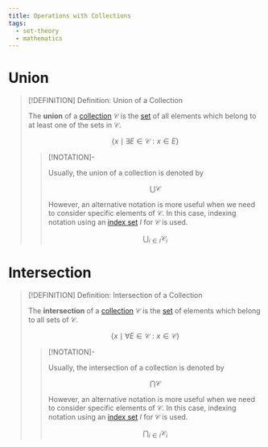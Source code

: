 ```yaml
---
title: Operations with Collections
tags:
  - set-theory
  - mathematics
---
```


# Union

>[!DEFINITION] Definition: Union of a Collection
>
>The **union** of a [collection](Collections.md) $\mathcal{C}$ is the [set](../Sets.md) of all elements which belong to at least one of the sets in $\mathcal{C}$.
>
>$$
>\{x \mid \exists E\in \mathcal{C}  : x\in E \}
>$$
>
>>[!NOTATION]-
>>
>>Usually, the union of a collection is denoted by
>>
>>$$
>>\bigcup \mathcal{C}
>>$$
>>
>>However, an alternative notation is more useful when we need to consider specific elements of $\mathcal{C}$. In this case, indexing notation using an [index set](../Indexing.md) $I$ for $\mathcal{C}$ is used.
>>
>>$$
>>\bigcup_{i \in I} \mathcal{C}_i
>>$$
>>
>

# Intersection

>[!DEFINITION] Definition: Intersection of a Collection
>
>The **intersection** of a [collection](Collections.md) $\mathcal{C}$ is the [set](../Sets.md) of elements which belong to all sets of $\mathcal{C}$.
>
>$$
>\{x \mid \forall E \in \mathcal{C}:  x \in \mathcal{C}\}
>$$
>
>>[!NOTATION]-
>>
>>Usually, the intersection of a collection is denoted by
>>
>>$$
>>\bigcap \mathcal{C}
>>$$
>>
>>However, an alternative notation is more useful when we need to consider specific elements of $\mathcal{C}$. In this case, indexing notation using an [index set](../Indexing.md) $I$ for $\mathcal{C}$ is used.
>>
>>$$
>>\bigcap_{i \in I} \mathcal{C}_i
>>$$
>>
>